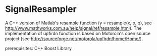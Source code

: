 SignalResampler
===============

A C++ version of Matlab's resample function (y = resample(x, p, q), see http://www.mathworks.com.au/help/signal/ref/resample.html). The implementation of upfirdn function is based on Motorola's open source project (see http://sourceforge.net/motorola/upfirdn/home/Home/).

prerequisites:
C++ Boost Library

